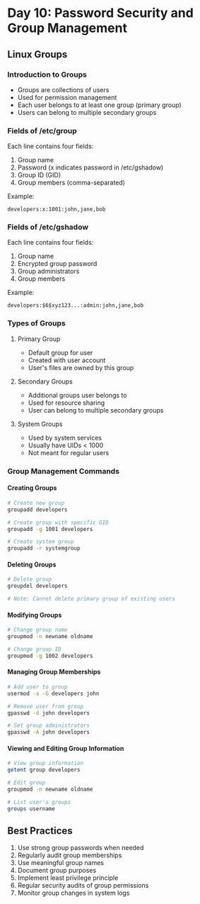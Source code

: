 # Day 10: Password Security and Group Management

## Linux Groups

### Introduction to Groups
- Groups are collections of users
- Used for permission management
- Each user belongs to at least one group (primary group)
- Users can belong to multiple secondary groups

### Fields of /etc/group
Each line contains four fields:
1. Group name
2. Password (x indicates password in /etc/gshadow)
3. Group ID (GID)
4. Group members (comma-separated)

Example:
```
developers:x:1001:john,jane,bob
```

### Fields of /etc/gshadow
Each line contains four fields:
1. Group name
2. Encrypted group password
3. Group administrators
4. Group members

Example:
```
developers:$6$xyz123...:admin:john,jane,bob
```

### Types of Groups
1. Primary Group
   - Default group for user
   - Created with user account
   - User's files are owned by this group

2. Secondary Groups
   - Additional groups user belongs to
   - Used for resource sharing
   - User can belong to multiple secondary groups

3. System Groups
   - Used by system services
   - Usually have UIDs < 1000
   - Not meant for regular users

### Group Management Commands

#### Creating Groups
```bash
# Create new group
groupadd developers

# Create group with specific GID
groupadd -g 1001 developers

# Create system group
groupadd -r systemgroup
```

#### Deleting Groups
```bash
# Delete group
groupdel developers

# Note: Cannot delete primary group of existing users
```

#### Modifying Groups
```bash
# Change group name
groupmod -n newname oldname

# Change group ID
groupmod -g 1002 developers
```

#### Managing Group Memberships
```bash
# Add user to group
usermod -a -G developers john

# Remove user from group
gpasswd -d john developers

# Set group administrators
gpasswd -A john developers
```

#### Viewing and Editing Group Information
```bash
# View group information
getent group developers

# Edit group
groupmod -n newname oldname

# List user's groups
groups username
```

## Best Practices
1. Use strong group passwords when needed
2. Regularly audit group memberships
3. Use meaningful group names
4. Document group purposes
5. Implement least privilege principle
6. Regular security audits of group permissions
7. Monitor group changes in system logs 